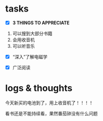 # tasks
- [x] **3 THINGS TO APPRECIATE**
1. 可以搜到大部分书籍
2. 会用收音机
3. 可以听音乐
- [x] “深入”了解电磁学
- [x] 广泛阅读


# logs & thoughts


今天新买的电池到了，用上收音机了！！！！

看书还是不能持续看，果然番茄钟没有什么问题


